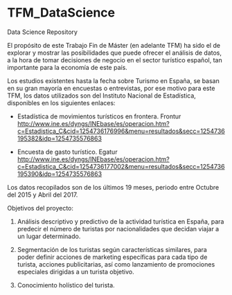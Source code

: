 # TFM_DataScience
Data Science Repository 

El propósito de este Trabajo Fin de Máster (en adelante TFM) ha sido el de explorar y mostrar las posibilidades que puede ofrecer el análisis de datos, a la hora de tomar decisiones de negocio en el sector turístico español, tan importante para la economía de este país.

Los estudios existentes hasta la fecha sobre Turismo en España, se basan en su gran mayoría en encuestas o entrevistas, por ese motivo para este TFM, los datos utilizados son del Instituto Nacional de Estadística, disponibles en los siguientes enlaces:

  - Estadística de movimientos turísticos en frontera. Frontur
  http://www.ine.es/dyngs/INEbase/es/operacion.htm?c=Estadistica_C&cid=1254736176996&menu=resultados&secc=1254736195382&idp=1254735576863
  
  - Encuesta de gasto turístico. Egatur
  http://www.ine.es/dyngs/INEbase/es/operacion.htm?c=Estadistica_C&cid=1254736177002&menu=resultados&secc=1254736195390&idp=1254735576863

Los datos recopilados son de los últimos 19 meses, periodo entre Octubre del 2015 y Abril del 2017.

Objetivos del proyecto:

  1. Análisis descriptivo y predictivo de la actividad turística en España, para predecir el número de turistas por nacionalidades que          decidan viajar a un lugar determinado.
  
  2. Segmentación de los turistas según características similares, para poder definir acciones de marketing específicas para cada tipo de        turista, acciones publicitarias, así como lanzamiento de promociones especiales dirigidas a un turista objetivo.
  
  3. Conocimiento holístico del turista.
 
  

